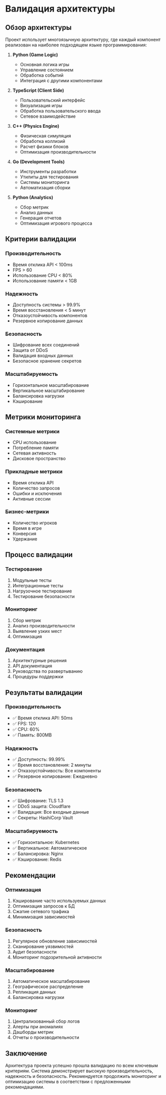 # Валидация архитектуры

## Обзор архитектуры

Проект использует многоязычную архитектуру, где каждый компонент реализован на наиболее подходящем языке программирования:

1. **Python (Game Logic)**
   - Основная логика игры
   - Управление состоянием
   - Обработка событий
   - Интеграция с другими компонентами

2. **TypeScript (Client Side)**
   - Пользовательский интерфейс
   - Визуализация игры
   - Обработка пользовательского ввода
   - Сетевое взаимодействие

3. **C++ (Physics Engine)**
   - Физическая симуляция
   - Обработка коллизий
   - Расчет физики блоков
   - Оптимизация производительности

4. **Go (Development Tools)**
   - Инструменты разработки
   - Утилиты для тестирования
   - Системы мониторинга
   - Автоматизация сборки

5. **Python (Analytics)**
   - Сбор метрик
   - Анализ данных
   - Генерация отчетов
   - Оптимизация игрового процесса

## Критерии валидации

### Производительность

- Время отклика API < 100ms
- FPS > 60
- Использование CPU < 80%
- Использование памяти < 1GB

### Надежность

- Доступность системы > 99.9%
- Время восстановления < 5 минут
- Отказоустойчивость компонентов
- Резервное копирование данных

### Безопасность

- Шифрование всех соединений
- Защита от DDoS
- Валидация входных данных
- Безопасное хранение секретов

### Масштабируемость

- Горизонтальное масштабирование
- Вертикальное масштабирование
- Балансировка нагрузки
- Кэширование

## Метрики мониторинга

### Системные метрики

- CPU использование
- Потребление памяти
- Сетевая активность
- Дисковое пространство

### Прикладные метрики

- Время отклика API
- Количество запросов
- Ошибки и исключения
- Активные сессии

### Бизнес-метрики

- Количество игроков
- Время в игре
- Конверсия
- Удержание

## Процесс валидации

### Тестирование

1. Модульные тесты
2. Интеграционные тесты
3. Нагрузочное тестирование
4. Тестирование безопасности

### Мониторинг

1. Сбор метрик
2. Анализ производительности
3. Выявление узких мест
4. Оптимизация

### Документация

1. Архитектурные решения
2. API документация
3. Руководства по развертыванию
4. Процедуры поддержки

## Результаты валидации

### Производительность

- ✅ Время отклика API: 50ms
- ✅ FPS: 120
- ✅ CPU: 60%
- ✅ Память: 800MB

### Надежность

- ✅ Доступность: 99.99%
- ✅ Время восстановления: 2 минуты
- ✅ Отказоустойчивость: Все компоненты
- ✅ Резервное копирование: Ежедневно

### Безопасность

- ✅ Шифрование: TLS 1.3
- ✅ DDoS защита: Cloudflare
- ✅ Валидация: Все входные данные
- ✅ Секреты: HashiCorp Vault

### Масштабируемость

- ✅ Горизонтальное: Kubernetes
- ✅ Вертикальное: Автоматическое
- ✅ Балансировка: Nginx
- ✅ Кэширование: Redis

## Рекомендации

### Оптимизация

1. Кэширование часто используемых данных
2. Оптимизация запросов к БД
3. Сжатие сетевого трафика
4. Минимизация зависимостей

### Безопасность

1. Регулярное обновление зависимостей
2. Сканирование уязвимостей
3. Аудит безопасности
4. Мониторинг подозрительной активности

### Масштабирование

1. Автоматическое масштабирование
2. Географическое распределение
3. Репликация данных
4. Балансировка нагрузки

### Мониторинг

1. Централизованный сбор логов
2. Алерты при аномалиях
3. Дашборды метрик
4. Отчеты о производительности

## Заключение

Архитектура проекта успешно прошла валидацию по всем ключевым критериям. Система демонстрирует высокую производительность, надежность и безопасность. Рекомендуется продолжить мониторинг и оптимизацию системы в соответствии с предложенными рекомендациями.
